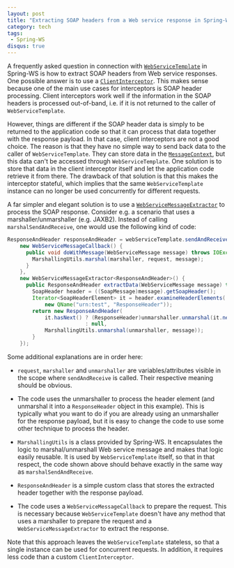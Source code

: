 ```yaml
---
layout: post
title: "Extracting SOAP headers from a Web service response in Spring-WS"
category: tech
tags:
 - Spring-WS
disqus: true
---
```


A frequently asked question in connection with [`WebServiceTemplate`][1] in Spring-WS is how to extract SOAP headers
from Web service responses. One possible answer is to use a [`ClientInterceptor`][2]. This makes sense because
one of the main use cases for interceptors is SOAP header processing. Client interceptors work well if the information
in the SOAP headers is processed out-of-band, i.e. if it is not returned to the caller of `WebServiceTemplate`.

However, things are different if the SOAP header data is simply to be returned to the application code so that it
can process that data together with the response payload. In that case, client interceptors are not a good choice.
The reason is that they have no simple way to send back data to the caller of `WebServiceTemplate`. They can store
data in the [`MessageContext`][3], but this data can't be accessed through `WebServiceTemplate`. One solution is
to store that data in the client interceptor itself and let the application code retrieve it from there. The drawback of that solution is
that this makes the interceptor stateful, which implies that the same `WebServiceTemplate` instance can no longer be
used concurrently for different requests.

A far simpler and elegant solution is to use a [`WebServiceMessageExtractor`][4] to process the SOAP response.
Consider e.g. a scenario that uses a marshaller/unmarshaller (e.g. JAXB2). Instead of calling
`marshalSendAndReceive`, one would use the following kind of code:

~~~ java
ResponseAndHeader responseAndHeader = webServiceTemplate.sendAndReceive(
    new WebServiceMessageCallback() {
      public void doWithMessage(WebServiceMessage message) throws IOException {
        MarshallingUtils.marshal(marshaller, request, message);
      }
    },
    new WebServiceMessageExtractor<ResponseAndHeader>() {
      public ResponseAndHeader extractData(WebServiceMessage message) throws IOException {
        SoapHeader header = ((SoapMessage)message).getSoapHeader();
        Iterator<SoapHeaderElement> it = header.examineHeaderElements(
            new QName("urn:test", "ResponseHeader"));
        return new ResponseAndHeader(
            it.hasNext() ? (ResponseHeader)unmarshaller.unmarshal(it.next().getSource())
                         : null,
            MarshallingUtils.unmarshal(unmarshaller, message));
        }
    });
~~~

Some additional explanations are in order here:

* `request`, `marshaller` and `unmarshaller` are variables/attributes visible in the scope where
  `sendAndReceive` is called. Their respective meaning should be obvious.

* The code uses the unmarshaller to process the header element (and unmarshal it into a `ResponseHeader`
  object in this example). This is typically what you want to do if you are already using an unmarshaller
  for the response payload, but it is easy to change the code to use some other technique to process the
  header.

* `MarshallingUtils` is a class provided by Spring-WS. It encapsulates the logic to marshal/unmarshall
  Web service message and makes that logic easily reusable. It is used by `WebServiceTemplate` itself,
  so that in that respect, the code shown above should behave exactly in the same way as `marshalSendAndReceive`.

* `ResponseAndHeader` is a simple custom class that stores the extracted header together with the
  response payload.

* The code uses a `WebServiceMessageCallback` to prepare the request. This is necessary because
  `WebServiceTemplate` doesn't have any method that uses a marshaller to prepare the request and a
  `WebServiceMessageExtractor` to extract the response.

Note that this approach leaves the `WebServiceTemplate` stateless, so that a single instance can be used for
concurrent requests. In addition, it requires less code than a custom `ClientInterceptor`.


[1]: http://docs.spring.io/spring-ws/site/apidocs/org/springframework/ws/client/core/WebServiceTemplate.html
[2]: http://docs.spring.io/spring-ws/site/apidocs/org/springframework/ws/client/support/interceptor/ClientInterceptor.html
[3]: http://docs.spring.io/spring-ws/site/apidocs/org/springframework/ws/context/MessageContext.html
[4]: http://docs.spring.io/spring-ws/site/apidocs/org/springframework/ws/client/core/WebServiceMessageExtractor.html
